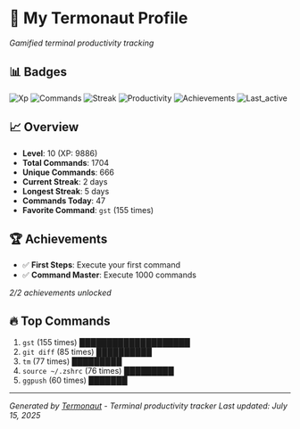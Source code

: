 # 🚀 My Termonaut Profile

*Gamified terminal productivity tracking*

## 📊 Badges

![Xp](https://img.shields.io/badge/XP-Level+10+%289886%2F12100%29-blue?style=flat-square&logo=terminal&logoColor=white) ![Commands](https://img.shields.io/badge/Commands-1704-blue?style=flat-square&logo=terminal&logoColor=white) ![Streak](https://img.shields.io/badge/Streak-2+days-red?style=flat-square&logo=terminal&logoColor=white) ![Productivity](https://img.shields.io/badge/Productivity-80.0%25-green?style=flat-square&logo=terminal&logoColor=white) ![Achievements](https://img.shields.io/badge/Achievements-5%2F10-blue?style=flat-square&logo=terminal&logoColor=white) ![Last_active](https://img.shields.io/badge/Last+Active-6h+ago-yellow?style=flat-square&logo=terminal&logoColor=white) 

## 📈 Overview

- **Level**: 10 (XP: 9886)
- **Total Commands**: 1704
- **Unique Commands**: 666
- **Current Streak**: 2 days
- **Longest Streak**: 5 days
- **Commands Today**: 47
- **Favorite Command**: `gst` (155 times)

## 🏆 Achievements

- ✅ **First Steps**: Execute your first command
- ✅ **Command Master**: Execute 1000 commands

*2/2 achievements unlocked*

## 🔥 Top Commands

1. `gst` (155 times) ████████████████████
2. `git diff` (85 times) ██████████
3. `tm` (77 times) █████████
4. `source ~/.zshrc` (76 times) █████████
5. `ggpush` (60 times) ███████

---

*Generated by [Termonaut](https://github.com/oiahoon/termonaut) - Terminal productivity tracker*
*Last updated: July 15, 2025*
